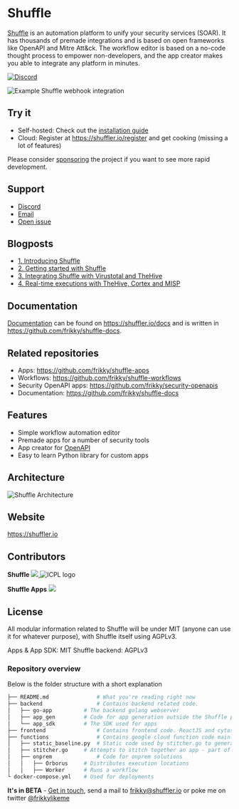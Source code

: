 # Shuffle 
[Shuffle](https://shuffler.io) is an automation platform to unify your security services (SOAR). It has thousands of premade integrations and is based on open frameworks like OpenAPI and Mitre Att&ck. The workflow editor is based on a no-code thought process to empower non-developers, and the app creator makes you able to integrate any platform in minutes.

[![Discord](https://img.shields.io/discord/463752820026376202.svg?label=&logo=discord&logoColor=ffffff&color=7389D8&labelColor=6A7EC2)](https://discord.gg/B2CBzUm)

![Example Shuffle webhook integration](https://github.com/frikky/Shuffle/blob/master/frontend/src/assets/img/shuffle_webhook.png)

## Try it
* Self-hosted: Check out the [installation guide](https://github.com/frikky/shuffle/blob/master/install-guide.md)
* Cloud: Register at https://shuffler.io/register and get cooking (missing a lot of features)

Please consider [sponsoring](https://github.com/sponsors/frikky) the project if you want to see more rapid development.

## Support
* [Discord](https://discord.gg/B2CBzUm)
* [Email](mailto:frikky@shuffler.io)
* [Open issue](https://github.com/frikky/Shuffle/issues/new)

## Blogposts
* [1. Introducing Shuffle](https://medium.com/security-operation-capybara/introducing-shuffle-an-open-source-soar-platform-part-1-58a529de7d12)
* [2. Getting started with Shuffle](https://medium.com/security-operation-capybara/getting-started-with-shuffle-an-open-source-soar-platform-part-2-1d7c67a64244)
* [3. Integrating Shuffle with Virustotal and TheHive](https://medium.com/@Frikkylikeme/integrating-shuffle-with-virustotal-and-thehive-open-source-soar-part-3-8e2e0d3396a9)
* [4. Real-time executions with TheHive, Cortex and MISP](https://medium.com/@Frikkylikeme/indicators-and-webhooks-with-thehive-cortex-and-misp-open-source-soar-part-4-f70cde942e59)

## Documentation
[Documentation](https://shuffler.io/docs) can be found on https://shuffler.io/docs and is written in https://github.com/frikky/shuffle-docs.

## Related repositories
* Apps: https://github.com/frikky/shuffle-apps
* Workflows: https://github.com/frikky/shuffle-workflows
* Security OpenAPI apps: https://github.com/frikky/security-openapis
* Documentation: https://github.com/frikky/shuffle-docs

## Features
* Simple workflow automation editor 
* Premade apps for a number of security tools
* App creator for [OpenAPI](https://github.com/frikky/OpenAPI-security-definitions)
* Easy to learn Python library for custom apps

## Architecture
![Shuffle Architecture](https://github.com/frikky/Shuffle/blob/master/frontend/src/assets/img/shuffle_architecture.png)

## Website
https://shuffler.io

## Contributors 
**Shuffle**
<a href="https://github.com/frikky/shuffle/graphs/contributors">
  <img src="https://contrib.rocks/image?repo=frikky/shuffle" />
</a>
![ICPL logo](https://github.com/frikky/Shuffle/blob/launch/frontend/src/assets/img/icpl_logo.png)

**Shuffle Apps**
<a href="https://github.com/frikky/shuffle-apps/graphs/contributors">
  <img src="https://contrib.rocks/image?repo=frikky/shuffle-apps" />
</a>

## License
All modular information related to Shuffle will be under MIT (anyone can use it for whatever purpose), with Shuffle itself using AGPLv3. 

Apps & App SDK: MIT
Shuffle backend: AGPLv3 

### Repository overview 
Below is the folder structure with a short explanation
```bash
├── README.md				# What you're reading right now
├── backend					# Contains backend related code.
│   ├── go-app 			# The backend golang webserver
│   ├── app_gen 		# Code for app generation outside the Shuffle platform
│   └── app_sdk			# The SDK used for apps
├── frontend				# Contains frontend code. ReactJS and cytoscape. Horrible code :)
├── functions				# Contains google cloud function code mainly.
│   ├── static_baseline.py	# Static code used by stitcher.go to generate code
│   ├── stitcher.go		# Attempts to stitch together an app - part of backend now
│   ├── onprem				# Code for onprem solutions
│   │   ├── Orborus 	# Distributes execution locations
│   │   ├── Worker		# Runs a workflow
└ docker-compose.yml 	# Used for deployments
```

**It's in BETA** - [Get in touch](https://shuffler.io/contact), send a mail to [frikky@shuffler.io](mailto:frikky@shuffler.io) or poke me on twitter [@frikkylikeme](https://twitter.com/frikkylikeme)

